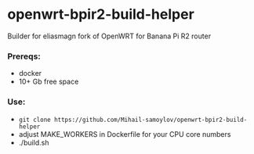 # openwrt-bpir2-build-helper

Builder for eliasmagn fork of OpenWRT for Banana Pi R2 router
### Prereqs: 
- docker
- 10+ Gb free space

### Use:
- `git clone https://github.com/Mihail-samoylov/openwrt-bpir2-build-helper`
- adjust MAKE_WORKERS in Dockerfile for your CPU core numbers
- ./build.sh
